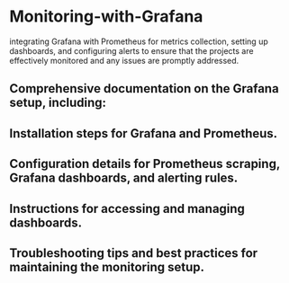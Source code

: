 # Monitoring-with-Grafana
integrating Grafana with Prometheus for metrics collection, setting up dashboards, and configuring alerts to ensure that the projects are effectively monitored and any issues are promptly addressed.

## Comprehensive documentation on the Grafana setup, including:
## Installation steps for Grafana and Prometheus.
## Configuration details for Prometheus scraping, Grafana dashboards, and alerting rules.
## Instructions for accessing and managing dashboards.
## Troubleshooting tips and best practices for maintaining the monitoring setup.
